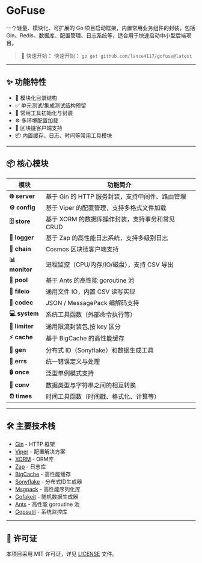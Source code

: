 # GoFuse

一个轻量、模块化、可扩展的 Go 项目启动框架，内置常用业务组件的封装，包括 Gin、Redis、数据库、配置管理、日志系统等，适合用于快速启动中小型后端项目。

> 🚀 快速开始： 快速开始： `go get github.com/lance4117/gofuse@latest`

---

## ✨ 功能特性

- 📜 模块化目录结构
- ✅ 单元测试/集成测试结构预留
- 🧱 常用工具初始化与封装
- ⚙️ 多环境配置加载
- 🔗 区块链客户端支持
- 📦 内置缓存、日志、时间等常用工具模块

---

## 📦 核心模块

| 模块             | 功能简介                          |
|----------------|-------------------------------|
| **🌐 server**  | 基于 Gin 的 HTTP 服务封装，支持中间件、路由管理 |
| **⚙️ config**  | 基于 Viper 的配置管理，支持多格式文件加载      |
| **🗄️ store**  | 基于 XORM 的数据库操作封装，支持事务和常见 CRUD |
| **📝 logger**  | 基于 Zap 的高性能日志系统，支持多级别日志       |
| **🔗 chain**   | Cosmos 区块链客户端支持               |
| **📊 monitor** | 进程监控（CPU/内存/IO/磁盘），支持 CSV 导出  |
| **🧵 pool**    | 基于 Ants 的高性能 goroutine 池      |
| **📂 fileio**  | 通用文件 IO，内置 CSV 读写实现           |
| **🔄 codec**   | JSON / MessagePack 编解码支持      |
| **💻 system**  | 系统工具函数（外部命令执行等）               |
| **🎫 limiter** | 通用限流封装包,按 key 区分              |
| **⚡ cache**    | 基于 BigCache 的高性能缓存            |
| **🔑 gen**     | 分布式 ID（Sonyflake）和数据生成工具      |
| **🚨 errs**    | 统一错误定义与处理                     |
| **🔒 once**    | 泛型单例模式支持                      |
| **💱 conv**    | 数据类型与字符串之间的相互转换               |
| **⏰ times**    | 时间工具函数（时间戳、格式化、计算等）           |

---

## 🛠️ 主要技术栈

- [Gin](https://github.com/gin-gonic/gin) - HTTP 框架
- [Viper](https://github.com/spf13/viper) - 配置解决方案
- [XORM](https://gitea.com/xorm/xorm) - ORM库
- [Zap](https://github.com/uber-go/zap) - 日志库
- [BigCache](https://github.com/allegro/bigcache) - 高性能缓存
- [Sonyflake](https://github.com/sony/sonyflake) - 分布式ID生成器
- [Msgpack](https://github.com/vmihailenco/msgpack) - 高性能序列化库
- [Gofakeit](https://github.com/brianvoe/gofakeit) - 随机数据生成器
- [Ants](https://github.com/panjf2000/ants) - 高性能 goroutine 池
- [Gopsutil](https://github.com/shirou/gopsutil) - 系统监控库

---

## 📄 许可证

本项目采用 MIT 许可证，详见 [LICENSE](LICENSE) 文件。